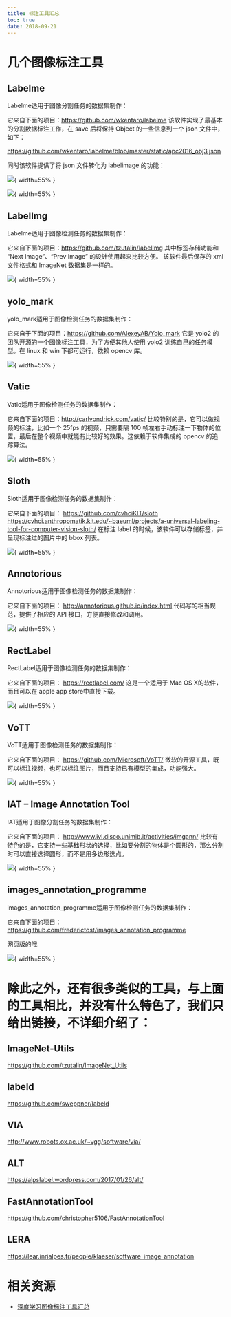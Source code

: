```yaml
---
title: 标注工具汇总
toc: true
date: 2018-09-21
---
```


# 几个图像标注工具

## Labelme

Labelme适用于图像分割任务的数据集制作：

它来自下面的项目：https://github.com/wkentaro/labelme
该软件实现了最基本的分割数据标注工作，在 save 后将保持 Object 的一些信息到一个 json 文件中，如下：

https://github.com/wkentaro/labelme/blob/master/static/apc2016_obj3.json

同时该软件提供了将 json 文件转化为 labelimage 的功能：

![](http://images.iterate.site/blog/image/180921/bde8Ddk93L.png?imageslim){ width=55% }

![](http://images.iterate.site/blog/image/180921/8CC0kelmgJ.png?imageslim){ width=55% }


## LabelImg

Labelme适用于图像检测任务的数据集制作：

它来自下面的项目：https://github.com/tzutalin/labelImg
其中标签存储功能和 “Next Image”、“Prev Image” 的设计使用起来比较方便。
该软件最后保存的 xml 文件格式和 ImageNet 数据集是一样的。

![](http://images.iterate.site/blog/image/180921/0cgD0Labed.png?imageslim){ width=55% }


## yolo_mark

yolo_mark适用于图像检测任务的数据集制作：

它来自于下面的项目：https://github.com/AlexeyAB/Yolo_mark
它是 yolo2 的团队开源的一个图像标注工具，为了方便其他人使用 yolo2 训练自己的任务模型。在 linux 和 win 下都可运行，依赖 opencv 库。

![](http://images.iterate.site/blog/image/180921/jgIkFHAF1c.png?imageslim){ width=55% }



## Vatic

Vatic适用于图像检测任务的数据集制作：

它来自下面的项目：http://carlvondrick.com/vatic/
比较特别的是，它可以做视频的标注，比如一个 25fps 的视频，只需要隔 100 帧左右手动标注一下物体的位置，最后在整个视频中就能有比较好的效果。这依赖于软件集成的 opencv 的追踪算法。


![](http://images.iterate.site/blog/image/180921/3A9G9kJ2g7.png?imageslim){ width=55% }

## Sloth

Sloth适用于图像检测任务的数据集制作：

它来自下面的项目：
https://github.com/cvhciKIT/sloth
https://cvhci.anthropomatik.kit.edu/~baeuml/projects/a-universal-labeling-tool-for-computer-vision-sloth/
在标注 label 的时候，该软件可以存储标签，并呈现标注过的图片中的 bbox 列表。

![](http://images.iterate.site/blog/image/180921/Cb2LkjkJ1j.png?imageslim){ width=55% }


## Annotorious

Annotorious适用于图像检测任务的数据集制作：

它来自下面的项目：
http://annotorious.github.io/index.html
代码写的相当规范，提供了相应的 API 接口，方便直接修改和调用。

![](http://images.iterate.site/blog/image/180921/2DacdJ2CIL.png?imageslim){ width=55% }




## RectLabel

RectLabel适用于图像检测任务的数据集制作：

它来自下面的项目：
https://rectlabel.com/
这是一个适用于 Mac OS X的软件，而且可以在 apple app store中直接下载。

![](http://images.iterate.site/blog/image/180921/C35Hb1c6Hi.png?imageslim){ width=55% }




## VoTT

VoTT适用于图像检测任务的数据集制作：


它来自下面的项目：
https://github.com/Microsoft/VoTT/
微软的开源工具，既可以标注视频，也可以标注图片，而且支持已有模型的集成，功能强大。


![](http://images.iterate.site/blog/image/180921/lFf5BGD9E4.png?imageslim){ width=55% }



## IAT – Image Annotation Tool

IAT适用于图像分割任务的数据集制作：

它来自下面的项目：
http://www.ivl.disco.unimib.it/activities/imgann/
比较有特色的是，它支持一些基础形状的选择，比如要分割的物体是个圆形的，那么分割时可以直接选择圆形，而不是用多边形选点。

![](http://images.iterate.site/blog/image/180921/ia33g38eGA.png?imageslim){ width=55% }




## images_annotation_programme
images_annotation_programme适用于图像检测任务的数据集制作：

它来自下面的项目：
https://github.com/frederictost/images_annotation_programme

网页版的哦

![](http://images.iterate.site/blog/image/180921/Ka87BhGjcI.png?imageslim){ width=55% }



# 除此之外，还有很多类似的工具，与上面的工具相比，并没有什么特色了，我们只给出链接，不详细介绍了：

## ImageNet-Utils
https://github.com/tzutalin/ImageNet_Utils

## labeld
https://github.com/sweppner/labeld

## VIA
http://www.robots.ox.ac.uk/~vgg/software/via/

## ALT
https://alpslabel.wordpress.com/2017/01/26/alt/

## FastAnnotationTool
https://github.com/christopher5106/FastAnnotationTool

## LERA
https://lear.inrialpes.fr/people/klaeser/software_image_annotation








# 相关资源

- [深度学习图像标注工具汇总](https://blog.csdn.net/chaipp0607/article/details/79036312?utm_source=copy)
